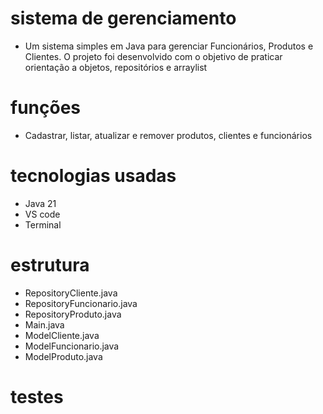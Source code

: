 # sistema de gerenciamento
- Um sistema simples em Java para gerenciar Funcionários, Produtos e Clientes.
O projeto foi desenvolvido com o objetivo de praticar orientação a objetos, repositórios e arraylist
# funções
- Cadastrar, listar, atualizar e remover produtos, clientes e funcionários
# tecnologias usadas
- Java 21
- VS code
- Terminal
# estrutura
- RepositoryCliente.java
- RepositoryFuncionario.java
- RepositoryProduto.java
- Main.java
- ModelCliente.java
- ModelFuncionario.java
- ModelProduto.java
# testes
